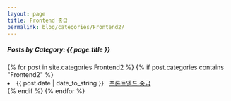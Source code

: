 ```yaml
---
layout: page
title: Frontend 중급
permalink: blog/categories/Frontend2/
---
```


<h5>Posts by Category: {{ page.title }}</h5>

<div class="card">
  {% for post in site.categories.Frontend2 %}
    {% if post.categories contains "Frontend2" %}
      <li class="category-posts">
        <span>{{ post.date | date_to_string }}</span>
        &nbsp;
        <a href="{{ post.url }}">프론트엔드 중급</a>
      </li>
    {% endif %}
  {% endfor %}
</div>
